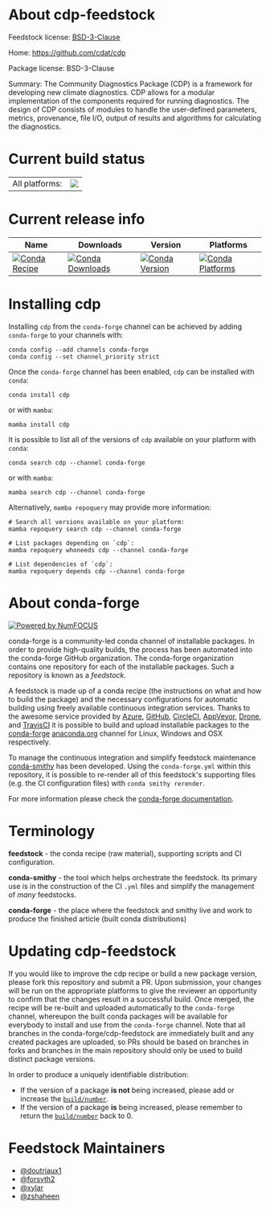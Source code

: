 About cdp-feedstock
===================

Feedstock license: [BSD-3-Clause](https://github.com/conda-forge/cdp-feedstock/blob/main/LICENSE.txt)

Home: https://github.com/cdat/cdp

Package license: BSD-3-Clause

Summary: The Community Diagnostics Package (CDP) is a framework for developing new
climate diagnostics. CDP allows for a modular implementation of the
components required for running diagnostics. The design of CDP consists
of modules to handle the user-defined parameters, metrics, provenance,
file I/O, output of results and algorithms for calculating the diagnostics.


Current build status
====================


<table><tr><td>All platforms:</td>
    <td>
      <a href="https://dev.azure.com/conda-forge/feedstock-builds/_build/latest?definitionId=3807&branchName=main">
        <img src="https://dev.azure.com/conda-forge/feedstock-builds/_apis/build/status/cdp-feedstock?branchName=main">
      </a>
    </td>
  </tr>
</table>

Current release info
====================

| Name | Downloads | Version | Platforms |
| --- | --- | --- | --- |
| [![Conda Recipe](https://img.shields.io/badge/recipe-cdp-green.svg)](https://anaconda.org/conda-forge/cdp) | [![Conda Downloads](https://img.shields.io/conda/dn/conda-forge/cdp.svg)](https://anaconda.org/conda-forge/cdp) | [![Conda Version](https://img.shields.io/conda/vn/conda-forge/cdp.svg)](https://anaconda.org/conda-forge/cdp) | [![Conda Platforms](https://img.shields.io/conda/pn/conda-forge/cdp.svg)](https://anaconda.org/conda-forge/cdp) |

Installing cdp
==============

Installing `cdp` from the `conda-forge` channel can be achieved by adding `conda-forge` to your channels with:

```
conda config --add channels conda-forge
conda config --set channel_priority strict
```

Once the `conda-forge` channel has been enabled, `cdp` can be installed with `conda`:

```
conda install cdp
```

or with `mamba`:

```
mamba install cdp
```

It is possible to list all of the versions of `cdp` available on your platform with `conda`:

```
conda search cdp --channel conda-forge
```

or with `mamba`:

```
mamba search cdp --channel conda-forge
```

Alternatively, `mamba repoquery` may provide more information:

```
# Search all versions available on your platform:
mamba repoquery search cdp --channel conda-forge

# List packages depending on `cdp`:
mamba repoquery whoneeds cdp --channel conda-forge

# List dependencies of `cdp`:
mamba repoquery depends cdp --channel conda-forge
```


About conda-forge
=================

[![Powered by
NumFOCUS](https://img.shields.io/badge/powered%20by-NumFOCUS-orange.svg?style=flat&colorA=E1523D&colorB=007D8A)](https://numfocus.org)

conda-forge is a community-led conda channel of installable packages.
In order to provide high-quality builds, the process has been automated into the
conda-forge GitHub organization. The conda-forge organization contains one repository
for each of the installable packages. Such a repository is known as a *feedstock*.

A feedstock is made up of a conda recipe (the instructions on what and how to build
the package) and the necessary configurations for automatic building using freely
available continuous integration services. Thanks to the awesome service provided by
[Azure](https://azure.microsoft.com/en-us/services/devops/), [GitHub](https://github.com/),
[CircleCI](https://circleci.com/), [AppVeyor](https://www.appveyor.com/),
[Drone](https://cloud.drone.io/welcome), and [TravisCI](https://travis-ci.com/)
it is possible to build and upload installable packages to the
[conda-forge](https://anaconda.org/conda-forge) [anaconda.org](https://anaconda.org/)
channel for Linux, Windows and OSX respectively.

To manage the continuous integration and simplify feedstock maintenance
[conda-smithy](https://github.com/conda-forge/conda-smithy) has been developed.
Using the ``conda-forge.yml`` within this repository, it is possible to re-render all of
this feedstock's supporting files (e.g. the CI configuration files) with ``conda smithy rerender``.

For more information please check the [conda-forge documentation](https://conda-forge.org/docs/).

Terminology
===========

**feedstock** - the conda recipe (raw material), supporting scripts and CI configuration.

**conda-smithy** - the tool which helps orchestrate the feedstock.
                   Its primary use is in the construction of the CI ``.yml`` files
                   and simplify the management of *many* feedstocks.

**conda-forge** - the place where the feedstock and smithy live and work to
                  produce the finished article (built conda distributions)


Updating cdp-feedstock
======================

If you would like to improve the cdp recipe or build a new
package version, please fork this repository and submit a PR. Upon submission,
your changes will be run on the appropriate platforms to give the reviewer an
opportunity to confirm that the changes result in a successful build. Once
merged, the recipe will be re-built and uploaded automatically to the
`conda-forge` channel, whereupon the built conda packages will be available for
everybody to install and use from the `conda-forge` channel.
Note that all branches in the conda-forge/cdp-feedstock are
immediately built and any created packages are uploaded, so PRs should be based
on branches in forks and branches in the main repository should only be used to
build distinct package versions.

In order to produce a uniquely identifiable distribution:
 * If the version of a package **is not** being increased, please add or increase
   the [``build/number``](https://docs.conda.io/projects/conda-build/en/latest/resources/define-metadata.html#build-number-and-string).
 * If the version of a package **is** being increased, please remember to return
   the [``build/number``](https://docs.conda.io/projects/conda-build/en/latest/resources/define-metadata.html#build-number-and-string)
   back to 0.

Feedstock Maintainers
=====================

* [@doutriaux1](https://github.com/doutriaux1/)
* [@forsyth2](https://github.com/forsyth2/)
* [@xylar](https://github.com/xylar/)
* [@zshaheen](https://github.com/zshaheen/)


